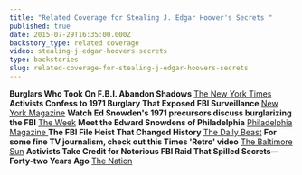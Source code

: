 ```yaml
---
title: "Related Coverage for Stealing J. Edgar Hoover's Secrets "
published: true
date: 2015-07-29T16:35:00.000Z
backstory_type: related coverage
video: stealing-j-edgar-hoovers-secrets
type: backstories
slug: related-coverage-for-stealing-j-edgar-hoovers-secrets
---
```


**Burglars Who Took On F.B.I. Abandon Shadows**
[The New York Times](http://www.nytimes.com/2014/01/07/us/burglars-who-took-on-fbi-abandon-shadows.html?hp&_r=0)
**Activists Confess to 1971 Burglary That Exposed FBI Surveillance**
[New York Magazine](http://nymag.com/daily/intelligencer/2014/01/activists-confess-to-1971-fbi-office-burglary.html)
**Watch Ed Snowden's 1971 precursors discuss burglarizing the FBI**
[The Week](http://theweek.com/articles/453515/watch-ed-snowdens-1971-precursors-discuss-burglarizing-fbi)
**Meet the Edward Snowdens of Philadelphia**
[Philadelphia Magazine ](http://www.phillymag.com/news/2014/01/07/meet-edward-snowdens-philadelphia/)
**The FBI File Heist That Changed History**
[The Daily Beast](http://www.thedailybeast.com/articles/2014/01/07/the-fbi-file-heist-that-changed-history.html)
**For some fine TV journalism, check out this Times 'Retro' video**
[The Baltimore Sun](http://www.baltimoresun.com/entertainment/tv/z-on-tv-blog/bal-new-york-times-video-1971-fbi-theft-retro-report-shines-20140107-story.html)
**Activists Take Credit for Notorious FBI Raid That Spilled Secrets—Forty-two Years Ago**
[The Nation](http://www.thenation.com/article/activists-take-credit-notorious-fbi-raid-spilled-secrets-forty-two-years-ago/)

